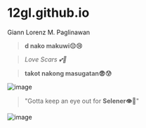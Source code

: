 # 12gl.github.io
Giann Lorenz M. Paglinawan

>**d nako makuwi😔😢**

>*Love Scars 💕🤞*

>**takot nakong masugatan😨😰**

![image](https://user-images.githubusercontent.com/122326823/212214712-9b52b621-c829-498f-a561-2656d57074ea.png)


>"Gotta keep an eye out for **Selener👁:nail_care:**"

![image](https://user-images.githubusercontent.com/122326823/212214582-e15f5977-889d-4f30-b138-260c26295fd2.png)

